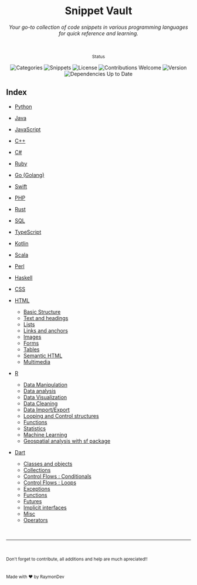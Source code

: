 <div align="center">
    <h1>Snippet Vault</h1>
    <i>Your go-to collection of code snippets in various programming languages for quick reference and learning.</i>
</div>

<br />
<br />

<div align="center">

<sup>Status</sup>
    
![Categories](https://img.shields.io/badge/Categories-20-brightgreen) 
![Snippets](https://img.shields.io/badge/Snippets-1079-lightblue) 
![License](https://img.shields.io/badge/License-MIT-blue.svg)
![Contributions Welcome](https://img.shields.io/badge/Contributions-Welcome-brightgreen.svg)
![Version](https://img.shields.io/badge/Version-1.0.0-brightgreen)
![Dependencies Up to Date](https://img.shields.io/badge/Dependencies-Up%20to%20Date-brightgreen)
</div>

## Index

* [Python](Python/python_snippets.md)
* [Java](Java/java_snippets.md)
* [JavaScript](JavaScript/javascript_snippets.md)
* [C++](CPP/cpp_snippets.md)
* [C#](Csharp/csharp_snippets.md)
* [Ruby](Ruby/ruby_snippets.md)
* [Go (Golang)](Golang/golang_snippets.md)
* [Swift](Swift/swift_snippets.md)
* [PHP](PHP/php_snippets.md)
* [Rust](Rust/rust_snippets.md)
* [SQL](SQL/sql_snippets.md)
* [TypeScript](TypeScript/typescript_snippets.md)
* [Kotlin](Kotlin/kotlin_snippets.md)
* [Scala](Scala/scala_snippets.md)
* [Perl](Perl/perl_snippets.md)
* [Haskell](Haskell/haskell_snippets.md)
* [CSS](CSS/css_snippets.md)
* [HTML](HTML/html_snippets.md)
    - [Basic Structure](HTML/html_snippets.md)
    - [Text and headings](HTML/html_textandheadings_snippets.md)
    - [Lists](HTML/html_lists_snippets.md)
    - [Links and anchors](HTML/html_linksanchors_snippets.md)
    - [Images](HTML/html_images_snippets.md)
    - [Forms](HTML/html_forms_snippets.md)
    - [Tables](HTML/html_tables_snippets.md)
    - [Semantic HTML](HTML/html_semantic_snippets.md)
    - [Multimedia](HTML/html_multimedia_snippets.md)
* [R](R/r_snippets.md)
    - [Data Manipulation](R/r_datamanipulation_snippets.md)
    - [Data analysis](R/r_datanalysis_snippets.md)
    - [Data Visualization](R/r_datavisualization_snippets.md)
    - [Data Cleaning](R/r_datacleaning_snippets.md)
    - [Data Import/Export](R/r_dataimportexport_snippets.md)
    - [Looping and Control structures](R/r_loopingandcontrol_snippets.md)
    - [Functions](R/r_functions_snippets.md)
    - [Statistics](R/r_statistics_snippets.md)
    - [Machine Learning](R/r_machinelearning_snippets.md)
    - [Geospatial analysis with sf package](R/r_geospatialanalysis_sf_snippets.md)

* [Dart](Dart/dart_getting_started_snippets.md)
    - [Classes and objects](Dart/dart_classes_objects_snippets.md)
    - [Collections](Dart/dart_collections_snippets.md)
    - [Control Flows : Conditionals](Dart/dart_conditionals_snippets.md)
    - [Control Flows : Loops](Dart/dart_loops_snippets.md)
    - [Exceptions](Dart/dart_exceptions_snippets.md)
    - [Functions](Dart/dart_functions_snippets.md)
    - [Futures](Dart/dart_futures_snippets.md)
    - [Implicit interfaces](Dart/dart_implicit_interface_snippets.md)
    - [Misc](Dart/dart_miscellaneous_snippets.md)
    - [Operators](Dart/dart_operators_snippets.md)



<br />

---

<br />

<sup>Don't forget to contribute, all additions and help are much apreciated!!</sup>
<br />
<br />
<br />
<sup>Made with ❤️ by RaymonDev</sup>

